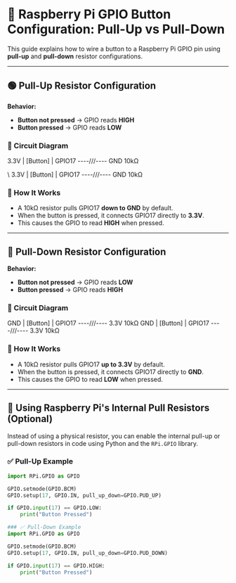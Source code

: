 # 🧪 Raspberry Pi GPIO Button Configuration: Pull-Up vs Pull-Down

This guide explains how to wire a button to a Raspberry Pi GPIO pin using **pull-up** and **pull-down** resistor configurations.

---

## 🟢 Pull-Up Resistor Configuration

**Behavior:**
- **Button not pressed** → GPIO reads **HIGH**
- **Button pressed** → GPIO reads **LOW**

### 🔌 Circuit Diagram

3.3V | [Button] | GPIO17 ----///---- GND 
    10kΩ
  
\ 3.3V
  |
 [Button]
  |
 GPIO17 ----/\/\/\---- GND
            10kΩ
  
    
### 📖 How It Works

- A 10kΩ resistor pulls GPIO17 **down to GND** by default.
- When the button is pressed, it connects GPIO17 directly to **3.3V**.
- This causes the GPIO to read **HIGH** when pressed.

---

## 🔴 Pull-Down Resistor Configuration

**Behavior:**
- **Button not pressed** → GPIO reads **LOW**
- **Button pressed** → GPIO reads **HIGH**

### 🔌 Circuit Diagram
GND | [Button] | GPIO17 ----///---- 3.3V 10kΩ
 GND
  |
 [Button]
  |
 GPIO17 ----/\/\/\---- 3.3V
            10kΩ


### 📖 How It Works

- A 10kΩ resistor pulls GPIO17 **up to 3.3V** by default.
- When the button is pressed, it connects GPIO17 directly to **GND**.
- This causes the GPIO to read **LOW** when pressed.

---

## 🧠 Using Raspberry Pi's Internal Pull Resistors (Optional)

Instead of using a physical resistor, you can enable the internal pull-up or pull-down resistors in code using Python and the `RPi.GPIO` library.

### ✅ Pull-Up Example

```python
import RPi.GPIO as GPIO

GPIO.setmode(GPIO.BCM)
GPIO.setup(17, GPIO.IN, pull_up_down=GPIO.PUD_UP)

if GPIO.input(17) == GPIO.LOW:
    print("Button Pressed")

### ✅ Pull-Down Example
import RPi.GPIO as GPIO

GPIO.setmode(GPIO.BCM)
GPIO.setup(17, GPIO.IN, pull_up_down=GPIO.PUD_DOWN)

if GPIO.input(17) == GPIO.HIGH:
    print("Button Pressed")
